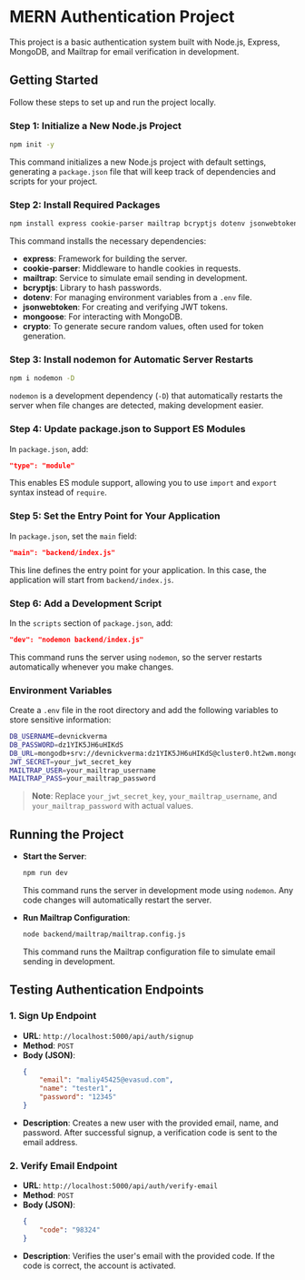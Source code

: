 # MERN Authentication Project

This project is a basic authentication system built with Node.js, Express, MongoDB, and Mailtrap for email verification in development.

## Getting Started

Follow these steps to set up and run the project locally.

### Step 1: Initialize a New Node.js Project

```bash
npm init -y
```
This command initializes a new Node.js project with default settings, generating a `package.json` file that will keep track of dependencies and scripts for your project.

### Step 2: Install Required Packages

```bash
npm install express cookie-parser mailtrap bcryptjs dotenv jsonwebtoken mongoose crypto
```

This command installs the necessary dependencies:

- **express**: Framework for building the server.
- **cookie-parser**: Middleware to handle cookies in requests.
- **mailtrap**: Service to simulate email sending in development.
- **bcryptjs**: Library to hash passwords.
- **dotenv**: For managing environment variables from a `.env` file.
- **jsonwebtoken**: For creating and verifying JWT tokens.
- **mongoose**: For interacting with MongoDB.
- **crypto**: To generate secure random values, often used for token generation.

### Step 3: Install nodemon for Automatic Server Restarts

```bash
npm i nodemon -D
```

`nodemon` is a development dependency (`-D`) that automatically restarts the server when file changes are detected, making development easier.

### Step 4: Update package.json to Support ES Modules

In `package.json`, add:

```json
"type": "module"
```

This enables ES module support, allowing you to use `import` and `export` syntax instead of `require`.

### Step 5: Set the Entry Point for Your Application

In `package.json`, set the `main` field:

```json
"main": "backend/index.js"
```

This line defines the entry point for your application. In this case, the application will start from `backend/index.js`.

### Step 6: Add a Development Script

In the `scripts` section of `package.json`, add:

```json
"dev": "nodemon backend/index.js"
```

This command runs the server using `nodemon`, so the server restarts automatically whenever you make changes.

### Environment Variables

Create a `.env` file in the root directory and add the following variables to store sensitive information:

```bash
DB_USERNAME=devnickverma
DB_PASSWORD=dz1YIK5JH6uHIKdS
DB_URL=mongodb+srv://devnickverma:dz1YIK5JH6uHIKdS@cluster0.ht2wm.mongodb.net/
JWT_SECRET=your_jwt_secret_key
MAILTRAP_USER=your_mailtrap_username
MAILTRAP_PASS=your_mailtrap_password
```

> **Note**: Replace `your_jwt_secret_key`, `your_mailtrap_username`, and `your_mailtrap_password` with actual values.

## Running the Project

- **Start the Server**:

  ```bash
  npm run dev
  ```

  This command runs the server in development mode using `nodemon`. Any code changes will automatically restart the server.

- **Run Mailtrap Configuration**:

  ```bash
  node backend/mailtrap/mailtrap.config.js
  ```

  This command runs the Mailtrap configuration file to simulate email sending in development.

## Testing Authentication Endpoints

### 1. Sign Up Endpoint
- **URL**: `http://localhost:5000/api/auth/signup`
- **Method**: `POST`
- **Body (JSON)**:
  ```json
  {
      "email": "maliy45425@evasud.com",
      "name": "tester1",
      "password": "12345"
  }
  ```
- **Description**: Creates a new user with the provided email, name, and password. After successful signup, a verification code is sent to the email address.

### 2. Verify Email Endpoint
- **URL**: `http://localhost:5000/api/auth/verify-email`
- **Method**: `POST`
- **Body (JSON)**:
  ```json
  {
      "code": "98324"
  }
  ```
- **Description**: Verifies the user's email with the provided code. If the code is correct, the account is activated.
